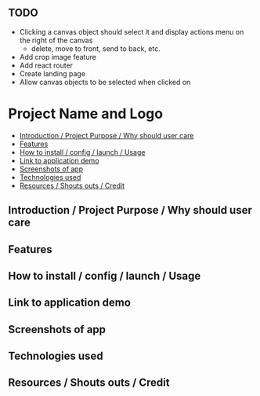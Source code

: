 ## TODO
* Clicking a canvas object should select it and display actions menu on the right of the canvas
  * delete, move to front, send to back, etc.
* Add crop image feature
* Add react router
* Create landing page
* Allow canvas objects to be selected when clicked on


# Project Name and Logo

* [Introduction / Project Purpose / Why should user care](#IntroductionProjectPurposeWhyshouldusercare)
* [Features](#Features)
* [How to install / config / launch / Usage](#Howtoinstallconfiglaunch)
* [Link to application demo](#Linktoapplicationdemo)
* [Screenshots of app](#Screenshotsofapp)
* [Technologies used](#Technologiesused)
* [Resources / Shouts outs / Credit](#ResourcesShoutsoutsCredit)


##  <a name='IntroductionProjectPurposeWhyshouldusercare'></a>Introduction / Project Purpose / Why should user care

##  <a name='Features'></a>Features

##  <a name='Howtoinstallconfiglaunch'></a>How to install / config / launch / Usage

##  <a name='Linktoapplicationdemo'></a>Link to application demo

##  <a name='Screenshotsofapp'></a>Screenshots of app

##  <a name='Technologiesused'></a>Technologies used

##  <a name='ResourcesShoutsoutsCredit'></a>Resources / Shouts outs / Credit